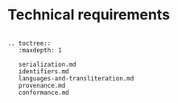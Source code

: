 Technical requirements
======================


```eval_rst

.. toctree::
   :maxdepth: 1

   serialization.md
   identifiers.md
   languages-and-transliteration.md
   provenance.md
   conformance.md
   

```


